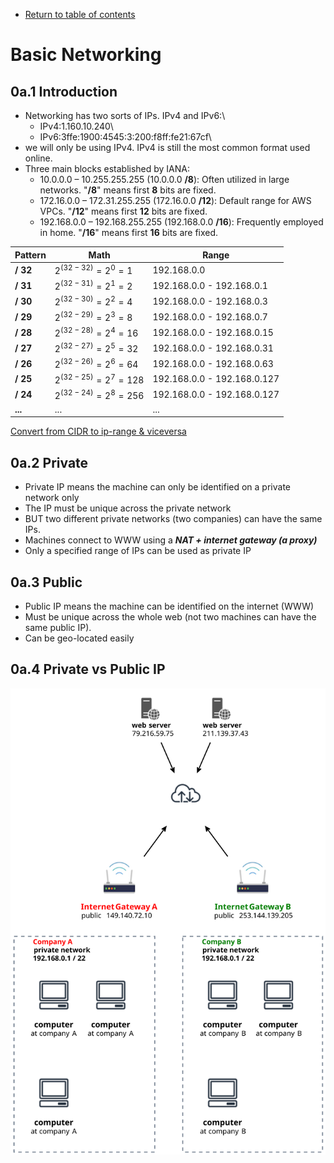 * [Return to table of contents](../../README.md)
# Basic Networking

## 0a.1 Introduction
- Networking has two sorts of IPs. IPv4 and IPv6:\
    - IPv4:1.160.10.240\
    - IPv6:3ffe:1900:4545:3:200:f8ff:fe21:67cf\
- we will only be using IPv4. IPv4 is still the most common format used online.
- Three main blocks established by IANA:
  - 10.0.0.0 – 10.255.255.255 (10.0.0.0 **/8**): Often utilized in large networks. "**/8**" means first **8** bits are fixed.
  - 172.16.0.0 – 172.31.255.255 (172.16.0.0 **/12**): Default range for AWS VPCs. "**/12**" means first **12** bits are fixed.
  - 192.168.0.0 – 192.168.255.255 (192.168.0.0 **/16**): Frequently employed in home. "**/16**" means first **16** bits are fixed.


| Pattern   | Math                          | Range                       |
|-----------|-------------------------------|-----------------------------|
| **/ 32**  | $`2^{(32 - 32)} = 2^0 = 1`$   | 192.168.0.0                 |
| **/ 31**  | $`2^{(32 - 31)} = 2^1 = 2`$   | 192.168.0.0 - 192.168.0.1   |
| **/ 30**  | $`2^{(32 - 30)} = 2^2 = 4`$   | 192.168.0.0 - 192.168.0.3   |
| **/ 29**  | $`2^{(32 - 29)} = 2^3 = 8`$   | 192.168.0.0 - 192.168.0.7   |
| **/ 28**  | $`2^{(32 - 28)} = 2^4 = 16`$  | 192.168.0.0 - 192.168.0.15  |
| **/ 27**  | $`2^{(32 - 27)} = 2^5 = 32`$  | 192.168.0.0 - 192.168.0.31  |
| **/ 26**  | $`2^{(32 - 26)} = 2^6 = 64`$  | 192.168.0.0 - 192.168.0.63  |
| **/ 25**  | $`2^{(32 - 25)} = 2^7 = 128`$ | 192.168.0.0 - 192.168.0.127 |
| **/ 24**  | $`2^{(32 - 24)} = 2^8 = 256`$ | 192.168.0.0 - 192.168.0.127 |
| **...**   | ...                           | ...                         |

[Convert from CIDR to ip-range & viceversa](https://www.ipaddressguide.com/cidr)

## 0a.2 Private
- Private IP means the machine can only be identified on a private network only
- The IP must be unique across the private network
- BUT two different private networks (two companies) can have the same IPs.
- Machines connect to WWW using a **_NAT + internet gateway (a proxy)_**
- Only a specified range of IPs can be used as private IP

## 0a.3 Public
- Public IP means the machine can be identified on the internet (WWW)
- Must be unique across the whole web (not two machines can have the same public IP). 
- Can be geo-located easily

## 0a.4 Private vs Public IP
![](../uml/000a-basic-networking/private-vs-public.svg)
